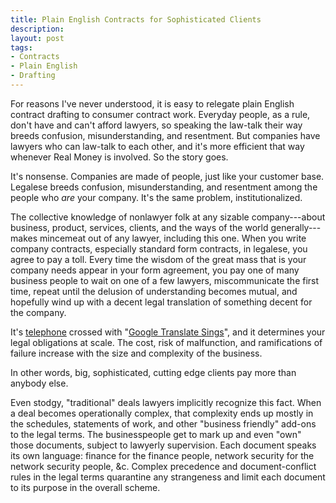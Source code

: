 ```yaml
---
title: Plain English Contracts for Sophisticated Clients
description:
layout: post
tags:
- Contracts
- Plain English
- Drafting
---
```


For reasons I've never understood, it is easy to relegate plain English contract drafting to consumer contract work.  Everyday people, as a rule, don't have and can't afford lawyers, so speaking the law-talk their way breeds confusion, misunderstanding, and resentment.  But companies have lawyers who can law-talk to each other, and it's more efficient that way whenever Real Money is involved.  So the story goes.

It's nonsense.  Companies are made of people, just like your customer base.  Legalese breeds confusion, misunderstanding, and resentment among the people who _are_ your company.  It's the same problem, institutionalized.

<!--jump-->

The collective knowledge of nonlawyer folk at any sizable company---about business, product, services, clients, and the ways of the world generally---makes mincemeat out of any lawyer, including this one.  When you write company contracts, especially standard form contracts, in legalese, you agree to pay a toll.  Every time the wisdom of the great mass that is your company needs appear in your form agreement, you pay one of many business people to wait on one of a few lawyers, miscommunicate the first time, repeat until the delusion of understanding becomes mutual, and hopefully wind up with a decent legal translation of something decent for the company.

It's [telephone] crossed with "[Google Translate Sings][Google Translate Sings]", and it determines your legal obligations at scale.  The cost, risk of malfunction, and ramifications of failure increase with the size and complexity of the business.

[telephone]: https://en.wikipedia.org/wiki/Chinese_whispers

[Google Translate Sings]: https://www.youtube.com/watch?v=pji4Y6DBcco

In other words, big, sophisticated, cutting edge clients pay more than anybody else.

Even stodgy, "traditional" deals lawyers implicitly recognize this fact. When a deal becomes operationally complex, that complexity ends up mostly in the schedules, statements of work, and other "business friendly" add-ons to the legal terms.  The businesspeople get to mark up and even "own" those documents, subject to lawyerly supervision.  Each document speaks its own language: finance for the finance people, network security for the network security people, &c. Complex precedence and document-conflict rules in the legal terms quarantine any strangeness and limit each document to its purpose in the overall scheme.

<!-- compare assemblies of small documents, each speaking its own jargon, with a single document where all facets are explained in plain English -->
